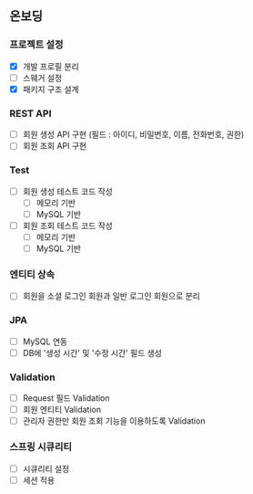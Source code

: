 
## 온보딩

### 프로젝트 설정
- [x] 개발 프로필 분리
- [ ] 스웨거 설정
- [x] 패키지 구조 설계

### REST API
- [ ] 회원 생성 API 구현 (필드 : 아이디, 비밀번호, 이름, 전화번호, 권한)
- [ ] 회원 조회 API 구현 

### Test
- [ ] 회원 생성 테스트 코드 작성
  - [ ] 메모리 기반
  - [ ] MySQL 기반
- [ ] 회원 조회 테스트 코드 작성
  - [ ] 메모리 기반
  - [ ] MySQL 기반

### 엔티티 상속
- [ ] 회원을 소셜 로그인 회원과 일반 로그인 회원으로 분리

### JPA
- [ ] MySQL 연동
- [ ] DB에 '생성 시간' 및 '수정 시간' 필드 생성

### Validation
- [ ] Request 필드 Validation
- [ ] 회원 엔티티 Validation
- [ ] 관리자 권한만 회원 조회 기능을 이용하도록 Validation

### 스프링 시큐리티
- [ ] 시큐리티 설정
- [ ] 세션 적용